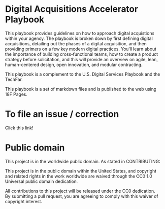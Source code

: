# Digital Acquisitions Accelerator Playbook
This playbook provides guidelines on how to approach digital acquistions within your agency. The playbook is broken down by first defining digital acquisitions, detailing out the phases of a digital acguisition, and then providing primers on a few key modern digital practices. You'll learn about the importance of building cross-functional teams, how to create a product strategy before solicitation, and this will provide an overview on agile, lean, human-centered design, open innovation, and modular contracting.

This playbook is a complement to the U.S. Digital Services Playbook and the TechFar.

This playbook is a set of markdown files and is published to the web using 18F Pages.

# To file an issue / correction
Click this link!

# Public domain

This project is in the worldwide public domain. As stated in CONTRIBUTING:

This project is in the public domain within the United States, and copyright and related rights in the work worldwide are waived through the CC0 1.0 Universal public domain dedication.

All contributions to this project will be released under the CC0 dedication. By submitting a pull request, you are agreeing to comply with this waiver of copyright interest.
